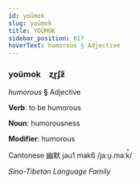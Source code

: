 ```yaml
---
id: yoümok
slug: yoümok
title: YOÜMOK
sidebar_position: 817
hoverText: humorous § Adjective
---
```


### yoümok&emsp;<span kind="abugida">ɀɽʄƶ̑</span>

*humorous* **§** Adjective

**Verb**: to be humorous

**Noun**: humorousness

**Modifier**: humorous

Cantonese 幽默 jau1 mak6 /jaːu̯.maːk̚/

*Sino-Tibetan Language Family*